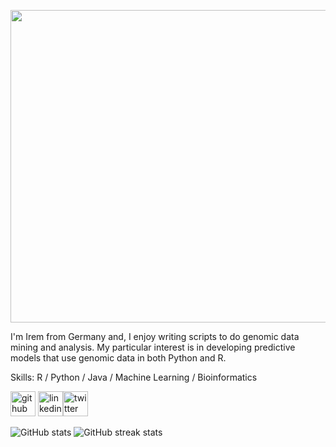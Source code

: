 
<a href="url"><img src="https://media.giphy.com/media/DUQwzXb64bU0ynjbqe/giphy.gif?cid=790b76117a1d464bb2cd3ca9ad147c79f15f9211a0c08d3c&rid=giphy.gif&ct=g" align="center" height="500" width="800" ></a>


I'm Irem from Germany and, I enjoy writing scripts to do genomic data mining and analysis. My particular interest is in developing predictive models that use genomic data in both Python and R. 

Skills: R / Python / Java / Machine Learning / Bioinformatics 

[<img src='https://cdn.jsdelivr.net/npm/simple-icons@3.0.1/icons/github.svg' alt='github' height='40'>](https://github.com/igunduz)  [<img src='https://cdn.jsdelivr.net/npm/simple-icons@3.0.1/icons/linkedin.svg' alt='linkedin' height='40'>](https://www.linkedin.com/in/ibgunduz/)[<img src='https://cdn.jsdelivr.net/npm/simple-icons@3.0.1/icons/twitter.svg' alt='twitter' height='40'>](https://twitter.com/_irembegum)  


![GitHub stats](https://github-readme-stats.vercel.app/api?username=igunduz&show_icons=true&count_private=true) ![GitHub streak stats](https://github-readme-streak-stats.herokuapp.com/?user=igunduz)  

